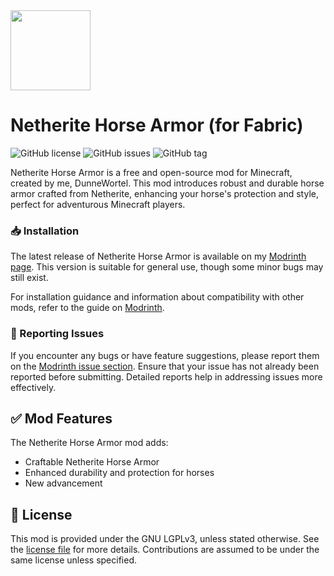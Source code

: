 <img src="src/main/resources/assets/netherite_horse_armor/icon.png" width="128">

# Netherite Horse Armor (for Fabric)

![GitHub license](https://img.shields.io/github/license/DunneWortel/netherite-horse-armor-fabric.svg)
![GitHub issues](https://img.shields.io/github/issues/DunneWortel/netherite-horse-armor-fabric.svg)
![GitHub tag](https://img.shields.io/github/tag/DunneWortel/netherite-horse-armor-fabric.svg)

Netherite Horse Armor is a free and open-source mod for Minecraft, created by me, DunneWortel. This mod introduces robust and durable horse armor crafted from Netherite, enhancing your horse's protection and style, perfect for adventurous Minecraft players.

### 📥 Installation

The latest release of Netherite Horse Armor is available on my [Modrinth page](https://modrinth.com/mod/netherite-horse-armor). This version is suitable for general use, though some minor bugs may still exist.

For installation guidance and information about compatibility with other mods, refer to the guide on [Modrinth](https://modrinth.com/mod/netherite-horse-armor#installation).

### 🐛 Reporting Issues

If you encounter any bugs or have feature suggestions, please report them on the [Modrinth issue section](https://modrinth.com/mod/netherite-horse-armor). Ensure that your issue has not already been reported before submitting. Detailed reports help in addressing issues more effectively.

## ✅ Mod Features

The Netherite Horse Armor mod adds:
- Craftable Netherite Horse Armor
- Enhanced durability and protection for horses
- New advancement

## 📜 License

This mod is provided under the GNU LGPLv3, unless stated otherwise. See the [license file](COPYING.LESSER) for more details. Contributions are assumed to be under the same license unless specified.
